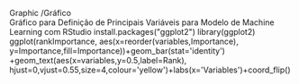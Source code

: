 Graphic
/Gráfico\
Gráfico para Definição de Principais Variáveis para Modelo de Machine Learning com RStudio
install.packages("ggplot2") library(ggplot2) ggplot(rankImportance,
aes(x=reorder(variables,Importance),
y=Importance,fill=Importance))+geom_bar(stat='identity')
+geom_text(aes(x=variables,y=0.5,label=Rank),
hjust=0,vjust=0.55,size=4,colour='yellow')+labs(x='Variables')+coord_flip()
